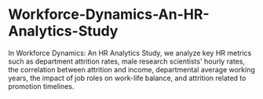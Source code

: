 # Workforce-Dynamics-An-HR-Analytics-Study
In Workforce Dynamics: An HR Analytics Study, we analyze key HR metrics such as department attrition rates, male research scientists' hourly rates, the correlation between attrition and income, departmental average working years, the impact of job roles on work-life balance, and attrition related to promotion timelines.
